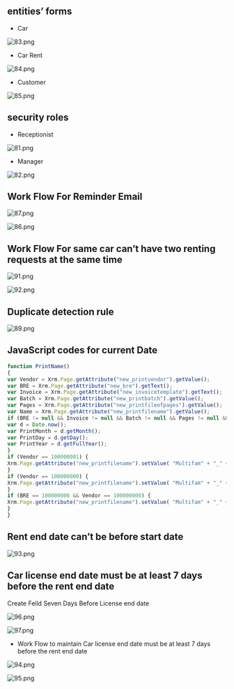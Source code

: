 ## entities’ forms

- Car 

![83.png](../83.png)

- Car Rent 

![84.png](../84.png)

- Customer

![85.png](../85.png)


## security roles


- Receptionist

![81.png](../81.png)

- Manager

![82.png](../82.png)

## Work Flow For Reminder Email

![87.png](../87.png)


![86.png](../86.png)

## Work Flow For same car can’t have two renting requests at the same time 


![91.png](../91.png)

![92.png](../92.png)

## Duplicate detection rule


![89.png](../89.png)

##  JavaScript codes for current Date

```js
function PrintName()
{
var Vendor = Xrm.Page.getAttribute("new_printvendor").getValue();
var BRE = Xrm.Page.getAttribute("new_bre").getText();
var Invoice = Xrm.Page.getAttribute("new_invoicetemplate").getText();
var Batch = Xrm.Page.getAttribute("new_printbatch").getValue();
var Pages = Xrm.Page.getAttribute("new_printfileofpages").getValue();
var Name = Xrm.Page.getAttribute("new_printfilename").getValue();
if (BRE != null && Invoice != null && Batch != null && Pages != null && Name == null) {
var d = Date.now();
var PrintMonth = d.getMonth();
var PrintDay = d.getDay();
var PrintYear = d.getFullYear();
}
if (Vendor == 100000001) {
Xrm.Page.getAttribute("new_printfilename").setValue( "Multifam" + "_" + Invoice + "_" + PrintMonth + "." + PrintDay + "." + PrintYear + "_" + Pages + "_" + BRE + "_" + Batch);
}
if (Vendor == 100000000) {
Xrm.Page.getAttribute("new_printfilename").setValue( "Multifam" + "_" + PrintMonth + "." + PrintDay + "." + PrintYear + "_" + "BillOnly" + Invoice + "_" + Batch + "_" + Pages);
}
if (BRE == 100000000 && Vendor == 100000000) {
Xrm.Page.getAttribute("new_printfilename").setValue( "Multifam" + "_" + PrintMonth + "." + PrintDay + "." + PrintYear + "_" + Invoice + "_" + Batch + "_" + Pages);
}
}

```

## Rent end date can’t be before start date 

![93.png](../93.png)

## Car license end date must be at least 7 days before the rent end date

Create Feild Seven Days Before License end date 

![96.png](../96.png)

![97.png](../97.png)

- Work Flow to maintain Car license end date must be at least 7 days before the rent end date

![94.png](../94.png)

![95.png](../95.png)
